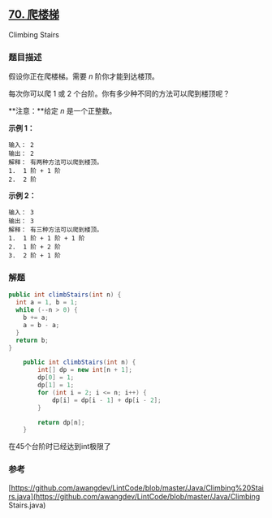 ## [70. 爬楼梯](https://leetcode-cn.com/problems/climbing-stairs/)

Climbing Stairs

### 题目描述

假设你正在爬楼梯。需要 *n* 阶你才能到达楼顶。

每次你可以爬 1 或 2 个台阶。你有多少种不同的方法可以爬到楼顶呢？

**注意：**给定 *n* 是一个正整数。

**示例 1：**

```
输入： 2
输出： 2
解释： 有两种方法可以爬到楼顶。
1.  1 阶 + 1 阶
2.  2 阶
```

**示例 2：**

```
输入： 3
输出： 3
解释： 有三种方法可以爬到楼顶。
1.  1 阶 + 1 阶 + 1 阶
2.  1 阶 + 2 阶
3.  2 阶 + 1 阶
```



### 解题



```java
public int climbStairs(int n) {
  int a = 1, b = 1;
  while (--n > 0) {
    b += a;
    a = b - a;
  }
  return b;
}
```



```java
    public int climbStairs(int n) {
        int[] dp = new int[n + 1];
        dp[0] = 1;
        dp[1] = 1;
        for (int i = 2; i <= n; i++) {
            dp[i] = dp[i - 1] + dp[i - 2];
        }

        return dp[n];
    }
```







在45个台阶时已经达到int极限了

### 参考

[https://github.com/awangdev/LintCode/blob/master/Java/Climbing%20Stairs.java](https://github.com/awangdev/LintCode/blob/master/Java/Climbing Stairs.java)

